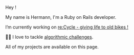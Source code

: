Hey !


My name is Hermann, I'm a Ruby on Rails developer.


I’m currently working on [re:Cycle - giving life to old bikes !](https://www.recycle-velo.me/)

👨‍💻 I love to tackle [algorithmic challenges](https://www.codewars.com/users/HermannH).

All of my projects are available on this page.
